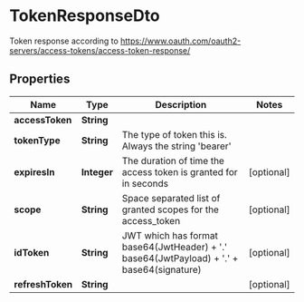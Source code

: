 

# TokenResponseDto

Token response according to https://www.oauth.com/oauth2-servers/access-tokens/access-token-response/
## Properties

Name | Type | Description | Notes
------------ | ------------- | ------------- | -------------
**accessToken** | **String** |  | 
**tokenType** | **String** | The type of token this is. Always the string &#39;bearer&#39; | 
**expiresIn** | **Integer** | The duration of time the access token is granted for in seconds |  [optional]
**scope** | **String** | Space separated list of granted scopes for the access_token |  [optional]
**idToken** | **String** | JWT which has format base64(JwtHeader) + &#39;.&#39; base64(JwtPayload) + &#39;.&#39; + base64(signature) |  [optional]
**refreshToken** | **String** |  |  [optional]



